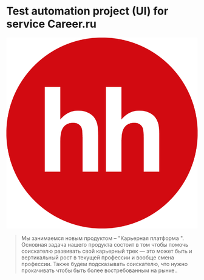 # Test automation project (UI) for service Career.ru
![min-hh-red.png](images/logo/HeadHunter_logo.png)

> Мы занимаемся новым продуктом – "Карьерная платформа ". 
> Основная задача нашего продукта состоит в том чтобы помочь соискателю развивать свой карьерный трек — это может быть и вертикальный рост в текущей профессии и вообще смена профессии.
> Также будем подсказывать соискателю, что нужно прокачивать чтобы быть более востребованным на рынке..
